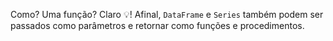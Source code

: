 Como? Uma função? Claro 💡! Afinal, `DataFrame` e `Series` também podem ser passados como parâmetros e retornar como funções e procedimentos.

